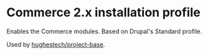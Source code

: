 # Commerce 2.x installation profile

Enables the Commerce modules.
Based on Drupal's Standard profile.

Used by [hughestech/project-base](https://github.com/hughestech/project-base).
